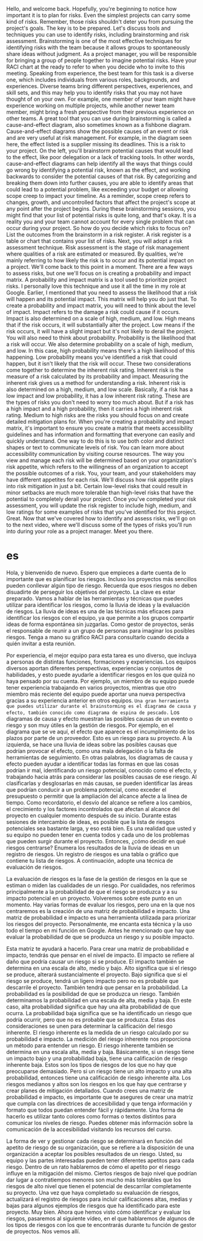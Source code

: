 Hello, and welcome back. Hopefully, you're beginning to notice how important it is to plan for risks. Even the simplest projects can carry some kind of risks. Remember, those risks shouldn't deter you from pursuing the project's goals. The key is to be prepared. Let's discuss tools and techniques you can use to identify risks, including brainstorming and risk assessment. Brainstorming is one of the most effective techniques for identifying risks with the team because it allows groups to spontaneously share ideas without judgment. As a project manager, you will be responsible for bringing a group of people together to imagine potential risks. Have your RACI chart at the ready to refer to when you decide who to invite to this meeting. Speaking from experience, the best team for this task is a diverse one, which includes individuals from various roles, backgrounds, and experiences. Diverse teams bring different perspectives, experiences, and skill sets, and this may help you to identify risks that you may not have thought of on your own. For example, one member of your team might have experience working on multiple projects, while another newer team member, might bring a fresh perspective from their previous experience on other teams. A great tool that you can use during brainstorming is called a cause-and-effect diagram, also sometimes known as a fishbone diagram. Cause-and-effect diagrams show the possible causes of an event or risk and are very useful at risk management. For example, in the diagram seen here, the effect listed is a supplier missing its deadlines. This is a risk to your project. On the left, you'll brainstorm potential causes that would lead to the effect, like poor delegation or a lack of tracking tools. In other words, cause-and-effect diagrams can help identify all the ways that things could go wrong by identifying a potential risk, known as the effect, and working backwards to consider the potential causes of that risk. By categorizing and breaking them down into further causes, you are able to identify areas that could lead to a potential problem, like exceeding your budget or allowing scope creep to impact your timeline. As a reminder, scope creep refers to changes, growth, and uncontrolled factors that affect the project's scope at any point after the project begins. During these brainstorming sessions, you might find that your list of potential risks is quite long, and that's okay. It is a reality you and your team cannot account for every single problem that can occur during your project. So how do you decide which risks to focus on? List the outcomes from the brainstorm in a risk register. A risk register is a table or chart that contains your list of risks. Next, you will adopt a risk assessment technique. Risk assessment is the stage of risk management where qualities of a risk are estimated or measured. By qualities, we're mainly referring to how likely the risk is to occur and its potential impact on a project. We'll come back to this point in a moment. There are a few ways to assess risks, but one we'll focus on is creating a probability and impact matrix. A probability and impact matrix is a tool used to prioritize project risks. I personally love this technique and use it all the time in my role at Google. Earlier, I mentioned that you need to assess the likelihood that a risk will happen and its potential impact. This matrix will help you do just that. To create a probability and impact matrix, you will need to think about the level of impact. Impact refers to the damage a risk could cause if it occurs. Impact is also determined on a scale of high, medium, and low. High means that if the risk occurs, it will substantially alter the project. Low means if the risk occurs, it will have a slight impact but it's not likely to derail the project. You will also need to think about probability. Probability is the likelihood that a risk will occur. We also determine probability on a scale of high, medium, and low. In this case, high probability means there's a high likelihood of this happening. Low probability means you've identified a risk that could happen, but it isn't likely that the risk will occur. These two considerations come together to determine the inherent risk rating. Inherent risk is the measure of a risk calculated by its probability and impact. Measuring the inherent risk gives us a method for understanding a risk. Inherent risk is also determined on a high, medium, and low scale. Basically, if a risk has a low impact and low probability, it has a low inherent risk rating. These are the types of risks you don't need to worry too much about. But if a risk has a high impact and a high probability, then it carries a high inherent risk rating. Medium to high risks are the risks you should focus on and create detailed mitigation plans for. When you're creating a probability and impact matrix, it's important to ensure you create a matrix that meets accessibility guidelines and has information and formatting that everyone can easily and quickly understand. One way to do this is to use both color and distinct shapes or text to communicate levels of risk. You can learn more about accessibility communication by visiting course resources. The way you view and manage each risk will be determined based on your organization's risk appetite, which refers to the willingness of an organization to accept the possible outcomes of a risk. You, your team, and your stakeholders may have different appetites for each risk. We'll discuss how risk appetite plays into risk mitigation in just a bit. Certain low-level risks that could result in minor setbacks are much more tolerable than high-level risks that have the potential to completely derail your project. Once you've completed your risk assessment, you will update the risk register to include high, medium, and low ratings for some examples of risks that you've identified for this project. Great. Now that we've covered how to identify and assess risks, we'll go on to the next video, where we'll discuss some of the types of risks you'll run into during your role as a project manager. Meet you there.


# es

Hola, y bienvenido de nuevo. Espero que empieces a darte cuenta de lo importante que es planificar los riesgos. Incluso los proyectos más sencillos pueden conllevar algún tipo de riesgo.
Recuerda que esos riesgos no deben disuadirte de perseguir los objetivos del proyecto.
La clave es estar preparado. Vamos a hablar de las herramientas y técnicas que puedes utilizar para identificar los riesgos, como la lluvia de ideas y la evaluación de riesgos.
La lluvia de ideas es una de las técnicas más eficaces para identificar los riesgos con el equipo, ya que permite a los grupos compartir ideas de forma espontánea sin juzgarlas.
Como gestor de proyectos, serás el responsable de reunir a un grupo de personas para imaginar los posibles riesgos. Tenga a mano su gráfico RACI para consultarlo cuando decida a quién invitar a esta reunión.

Por experiencia, el mejor equipo para esta tarea es uno diverso, que incluya a personas de distintas funciones, formaciones y experiencias.
Los equipos diversos aportan diferentes perspectivas, experiencias y conjuntos de habilidades, y esto puede ayudarle a identificar riesgos en los que quizá no haya pensado por su cuenta.
Por ejemplo, un miembro de su equipo puede tener experiencia trabajando en varios proyectos, mientras que otro miembro más reciente del equipo puede aportar una nueva perspectiva gracias a su experiencia anterior en otros equipos.
`Una gran herramienta que puedes utilizar durante el brainstorming es el diagrama de causa y efecto, también conocido como diagrama de espina de pescado.`
Los diagramas de causa y efecto muestran las posibles causas de un evento o riesgo y son muy útiles en la gestión de riesgos.
Por ejemplo, en el diagrama que se ve aquí, el efecto que aparece es el incumplimiento de los plazos por parte de un proveedor. Esto es un riesgo para su proyecto. A la izquierda, se hace una lluvia de ideas sobre las posibles causas que podrían provocar el efecto, como una mala delegación o la falta de herramientas de seguimiento. En otras palabras, los diagramas de causa y efecto pueden ayudar a identificar todas las formas en que las cosas podrían ir mal, identificando un riesgo potencial, conocido como el efecto, y trabajando hacia atrás para considerar las posibles causas de ese riesgo. Al clasificarlas y desglosarlas en más causas, se pueden identificar las áreas que podrían conducir a un problema potencial, como exceder el presupuesto o permitir que la ampliación del alcance afecte a la línea de tiempo. Como recordatorio, el desvío del alcance se refiere a los cambios, el crecimiento y los factores incontrolados que afectan al alcance del proyecto en cualquier momento después de su inicio. Durante estas sesiones de intercambio de ideas, es posible que la lista de riesgos potenciales sea bastante larga, y eso está bien. Es una realidad que usted y su equipo no pueden tener en cuenta todos y cada uno de los problemas que pueden surgir durante el proyecto. Entonces, ¿cómo decidir en qué riesgos centrarse? Enumera los resultados de la lluvia de ideas en un registro de riesgos. Un registro de riesgos es una tabla o gráfico que contiene tu lista de riesgos. A continuación, adopte una técnica de evaluación de riesgos. 

La evaluación de riesgos es la fase de la gestión de riesgos en la que se estiman o miden las cualidades de un riesgo.
Por cualidades, nos referimos principalmente a la probabilidad de que el riesgo se produzca y a su impacto potencial en un proyecto.
Volveremos sobre este punto en un momento. Hay varias formas de evaluar los riesgos, pero una en la que nos centraremos es la creación de una matriz de probabilidad e impacto. Una matriz de probabilidad e impacto es una herramienta utilizada para priorizar los riesgos del proyecto.
Personalmente, me encanta esta técnica y la uso todo el tiempo en mi función en Google.
Antes he mencionado que hay que evaluar la probabilidad de que se produzca un riesgo y su posible impacto.

Esta matriz te ayudará a hacerlo.
Para crear una matriz de probabilidad e impacto, tendrás que pensar en el nivel de impacto. El impacto se refiere al daño que podría causar un riesgo si se produce.
El impacto también se determina en una escala de alto, medio y bajo.
Alto significa que si el riesgo se produce, alterará sustancialmente el proyecto. Bajo significa que si el riesgo se produce, tendrá un ligero impacto pero no es probable que descarrile el proyecto.
También tendrá que pensar en la probabilidad.
La probabilidad es la posibilidad de que se produzca un riesgo. También determinamos la probabilidad en una escala de alta, media y baja. En este caso, alta probabilidad significa que hay una alta probabilidad de que ocurra. La probabilidad baja significa que se ha identificado un riesgo que podría ocurrir, pero que no es probable que se produzca. Estas dos consideraciones se unen para determinar la calificación del riesgo inherente. El riesgo inherente es la medida de un riesgo calculado por su probabilidad e impacto. La medición del riesgo inherente nos proporciona un método para entender un riesgo. El riesgo inherente también se determina en una escala alta, media y baja. Básicamente, si un riesgo tiene un impacto bajo y una probabilidad baja, tiene una calificación de riesgo inherente baja. Estos son los tipos de riesgos de los que no hay que preocuparse demasiado. Pero si un riesgo tiene un alto impacto y una alta probabilidad, entonces tiene una calificación de riesgo inherente alta. Los riesgos medianos y altos son los riesgos en los que hay que centrarse y crear planes de mitigación detallados. Cuando crees una matriz de probabilidad e impacto, es importante que te asegures de crear una matriz que cumpla con las directrices de accesibilidad y que tenga información y formato que todos puedan entender fácil y rápidamente. Una forma de hacerlo es utilizar tanto colores como formas o textos distintos para comunicar los niveles de riesgo. Puedes obtener más información sobre la comunicación de la accesibilidad visitando los recursos del curso.


La forma de ver y gestionar cada riesgo se determinará en función del apetito de riesgo de su organización, que se refiere a la disposición de una organización a aceptar los posibles resultados de un riesgo. Usted, su equipo y las partes interesadas pueden tener diferentes apetitos para cada riesgo. Dentro de un rato hablaremos de cómo el apetito por el riesgo influye en la mitigación del mismo. Ciertos riesgos de bajo nivel que podrían dar lugar a contratiempos menores son mucho más tolerables que los riesgos de alto nivel que tienen el potencial de descarrilar completamente su proyecto. Una vez que haya completado su evaluación de riesgos, actualizará el registro de riesgos para incluir calificaciones altas, medias y bajas para algunos ejemplos de riesgos que ha identificado para este proyecto.
Muy bien. Ahora que hemos visto cómo identificar y evaluar los riesgos, pasaremos al siguiente vídeo, en el que hablaremos de algunos de los tipos de riesgos con los que te encontrarás durante tu función de gestor de proyectos. Nos vemos allí.